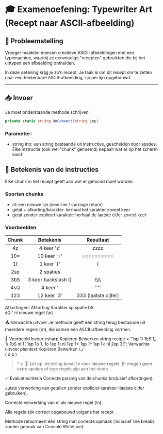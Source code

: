 # 🎓 Examenoefening: Typewriter Art (Recept naar ASCII-afbeelding)

## 🧩 Probleemstelling
Vroeger maakten mensen creatieve ASCII-afbeeldingen met een typemachine, waarbij ze eenvoudige "recepten" gebruikten die bij het uittypen een afbeelding onthulden.

In deze oefening krijg je zo’n recept. Je taak is om dit recept om te zetten naar een herkenbare ASCII-afbeelding, lijn per lijn opgebouwd.

---

## 📥 Invoer

Je moet onderstaande methode schrijven:

```csharp
private static string DoConvert(string inp)
```
### Parameter:
- string inp: een string bestaande uit instructies, gescheiden door spaties. Elke instructie (ook wel "chunk" genoemd) bepaalt wat er op het scherm komt.


## 🔧 Betekenis van de instructies
Elke chunk in het recept geeft aan wat er getoond moet worden:

### Soorten chunks
- nl: een nieuwe lijn (new line / carriage return)
- getal + afkorting/karakter: herhaal het karakter zoveel keer
- getal zonder expliciet karakter: herhaal de laatste cijfer zoveel keer

### Voorbeelden
|Chunk|	Betekenis|	Resultaat|
|:---:|:---:|:--:|
|4z	|4 keer 'z'	|zzzz|
|10=|	10 keer '='|	==========|
|1{	|1 keer '{'	|{|
|2sp|	2 spaties|	|
|3bS|	3 keer backslash (\)|	\\\\\\\\ |
|4sQ|	4 keer '	|''''|
|123|	12 keer '3'|	333 (laatste cijfer)|

Afkortingen:
Afkorting	Karakter
sp	spatie
bS	\
sQ	'
nl	nieuwe regel (\n)

📤 Verwachte uitvoer
Je methode geeft één string terug bestaande uit meerdere regels (\n), die samen een ASCII-afbeelding vormen.

📌 Voorbeeld
Invoer
csharp
Kopiëren
Bewerken
string recipe = "1sp 1/ 1bS 1_ 1/ 1bS nl 1( 1sp 1o 1. 1o 1sp 1) nl 1sp 1> 1sp 1^ 1sp 1< nl 2sp 3|";
Verwachte uitvoer
plaintext
Kopiëren
Bewerken
 /\_/\
( o.o )
 > ^ <
  |||
Let op: de string bevat \n voor nieuwe regels. Er mogen geen extra spaties of lege regels zijn aan het einde.

✅ Evaluatiecriteria
Correcte parsing van de chunks (inclusief afkortingen).

Juiste verwerking van getallen zonder expliciet karakter (laatste cijfer gebruiken).

Correcte verwerking van nl als nieuwe regel (\n).

Alle regels zijn correct opgebouwd volgens het recept.

Methode retourneert één string met correcte opmaak (inclusief line breaks, zonder gebruik van Console.WriteLine).
